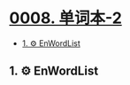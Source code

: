 # [0008. 单词本-2](https://github.com/Tdahuyou/TNotes.en-notes/tree/main/notes/0008.%20%E5%8D%95%E8%AF%8D%E6%9C%AC-2)

<!-- region:toc -->

- [1. ⚙️ EnWordList](#1-️-enwordlist)

<!-- endregion:toc -->

## 1. ⚙️ EnWordList

<EnWordList :words="[
'accord',
'archive',
'authentication',
'badge',
'bevel',
'Bezier',
'cabbage',
'Cascade',
'cave',
'compose',
'course',
'cubic',
'curve',
'darkgreen',
'decompose',
'dimension',
'elliptical',
'enrollment',
'foreign',
'garlic',
'graphics',
'horizontal',
'lineto',
'magenta',
'manipulation',
'miter',
'moveto',
'mutator',
'orientation',
'patrol',
'police',
'populate',
'prose',
'purify',
'quadratic',
'represent',
'restrict',
'rint',
'runoob',
'saturation',
'scalable',
'serial',
'sophisticated',
'unoccupied',
'vector',
'vertical',
]"></EnWordList>

